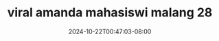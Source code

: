 --- 
title: "viral amanda mahasiswi malang  28"
description: "   video bokep viral amanda mahasiswi malang  28 tiktok   new"
date: 2024-10-22T00:47:03-08:00
file_code: "t1c1u5d0kkrc"
draft: false
cover: "0sjkwzlqd8fy4x0j.jpg"
tags: ["viral", "amanda", "mahasiswi", "malang", "bokep-indo", "bokep-viral", "bokep-ig"]
length: 97
fld_id: "1483131"
foldername: "Amanda mahasiswi malang"
categories: ["Amanda mahasiswi malang"]
views: 0
---